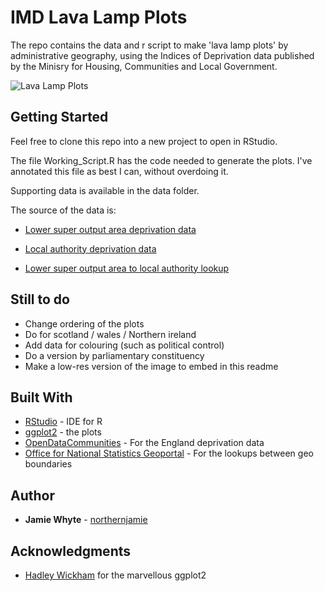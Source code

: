 # IMD Lava Lamp Plots

The repo contains the data and r script to make 'lava lamp plots' by administrative geography, using the Indices of Deprivation data published by the Minisry for Housing, Communities and Local Government.

![Lava Lamp Plots](https://github.com/northernjamie/imd-lava-lamps/blob/master/laimd.png)
## Getting Started

Feel free to clone this repo into a new project to open in RStudio. 

The file Working_Script.R has the code needed to generate the plots. I've annotated this file as best I can, without overdoing it.

Supporting data is available in the data folder.

The source of the data is:

* [Lower super output area deprivation data](http://opendatacommunities.org/resource?uri=http%3A%2F%2Fopendatacommunities.org%2Fdata%2Fsocietal-wellbeing%2Fimd%2Findices)

* [Local authority deprivation data](http://opendatacommunities.org/resource?uri=http%3A%2F%2Fopendatacommunities.org%2Fdata%2Fsocietal-wellbeing%2Fimd%2Findicesbyla)

* [Lower super output area to local authority lookup](http://geoportal.statistics.gov.uk/datasets/output-area-to-local-authority-district-to-lower-layer-super-output-area-to-middle-layer-super-output-area-to-local-enterprise-partnership-april-2017-lookup-in-england-v2)

## Still to do

* Change ordering of the plots
* Do for scotland / wales / Northern ireland
* Add data for colouring (such as political control)
* Do a version by parliamentary constituency
* Make a low-res version of the image to embed in this readme

## Built With

* [RStudio](https://www.rstudio.com/) - IDE for R
* [ggplot2](http://ggplot2.org/) - the plots
* [OpenDataCommunities](http://opendatacommunitiesorg) - For the England deprivation data
* [Office for National Statistics Geoportal](http://geoportal.statistics.gov.uk/) - For the lookups between geo boundaries

## Author

* **Jamie Whyte** - [northernjamie](https://twitter.com/northernjamie)

## Acknowledgments
* [Hadley Wickham](https://twitter.com/hadleywickham) for the marvellous ggplot2
